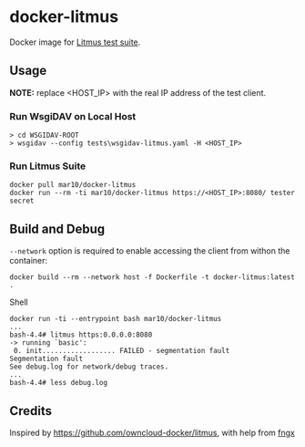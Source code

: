# docker-litmus

Docker image for [Litmus test suite](http://www.webdav.org/neon/litmus/).

## Usage

**NOTE:** replace <HOST_IP> with the real IP address of the test client.


### Run WsgiDAV on Local Host

```
> cd WSGIDAV-ROOT
> wsgidav --config tests\wsgidav-litmus.yaml -H <HOST_IP>
```


### Run Litmus Suite
```
docker pull mar10/docker-litmus
docker run --rm -ti mar10/docker-litmus https://<HOST_IP>:8080/ tester secret
```


## Build and Debug

`--network` option is required to enable accessing the client from withon the container:

```
docker build --rm --network host -f Dockerfile -t docker-litmus:latest .
```

Shell
```
docker run -ti --entrypoint bash mar10/docker-litmus
...
bash-4.4# litmus https:0.0.0.0:8080
-> running `basic':
 0. init.................. FAILED - segmentation fault
Segmentation fault
See debug.log for network/debug traces.
...
bash-4.4# less debug.log
```


## Credits

Inspired by https://github.com/owncloud-docker/litmus, with help from
[fngx](https://github.com/fngx)
